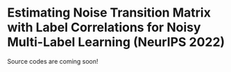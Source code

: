 # Estimating Noise Transition Matrix with Label Correlations for Noisy Multi-Label Learning (NeurIPS 2022)

Source codes are coming soon!
